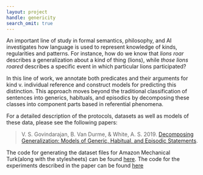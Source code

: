 ```yaml
---
layout: project
handle: genericity
search_omit: true
---
```


An important line of study in formal semantics, philosophy, and AI investigates how language is used to represent knowledge of kinds, regularities and patterns. For instance, how do we know that *lions roar* describes a generalization about a kind of thing (lions), while *those lions roared* describes a specific event in which particular lions participated?

In this line of work, we annotate both predicates and their arguments for kind v. individual reference and construct models for predicting this distinction. This approach moves beyond the traditional classification of sentences into generics, habituals, and episodics by decomposing these classes into component parts based in referential phenomena.

For a detailed description of the protocols, datasets as well as models of these data, please see the following papers:

> V. S. Govindarajan, B. Van Durme, & White, A. S. 2019. [Decomposing Generalization: Models of Generic, Habitual, and Episodic Statements]().

The code for generating the dataset files for Amazon Mechanical Turk(along with the stylesheets) can be found [here](https://github.com/FACTSlab/factslab-protocols). The code for the experiments described in the paper can be found [here](https://github.com/FACTSlab/factslab-protocols)
